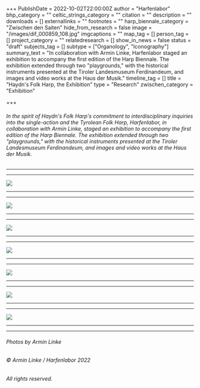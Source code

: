 +++
PublishDate = 2022-10-02T22:00:00Z
author = "Harfenlabor"
bhp_category = ""
celtic_strings_category = ""
citation = ""
description = ""
downloads = []
externallinks = ""
footnotes = ""
harp_biennale_category = "Zwischen den Saiten"
hide_from_research = false
image = "/images/dif_000859_108.jpg"
imgcaptions = ""
map_tag = []
person_tag = []
project_category = ""
relatedresearch = []
show_in_news = false
status = "draft"
subjects_tag = []
subtype = ["Organology", "Iconography"]
summary_text = "In collaboration with Armin Linke, Harfenlabor staged an exhibition to accompany the first edition of the Harp Biennale. The exhibition extended through two \"playgrounds,\" with the historical instruments presented at the Tiroler Landesmuseum Ferdinandeum, and images and video works at the Haus der Musik."
timeline_tag = []
title = "Haydn's Folk Harp, the Exhibition"
type = "Research"
zwischen_category = "Exhibition"

+++
###### In the spirit of Haydn's Folk Harp's commitment to interdisciplinary inquiries into the single-action and the Tyrolean Folk Harp, Harfenlabor, in collaboration with Armin Linke, staged an exhibition to accompany the first edition of the Harp Biennale. The exhibition extended through two "playgrounds," with the historical instruments presented at the Tiroler Landesmuseum Ferdinandeum, and images and video works at the Haus der Musik.

***

***

![](/images/dif_000859_43.jpg)

***

***

![](/images/dif_000859_63.jpg)

***

***

![](/images/dif_000859_51.jpg)

***

***

![](/images/dif_000859_38.jpg)

***

***

![](/images/dif_000859_65.jpg)

***

***

![](/images/dif_000859_32.jpg)

***

***

![](/images/img_0257.JPG)

***

***

###### Photos by Armin Linke

###### © Armin Linke / Harfenlabor 2022

###### All rights reserved.
